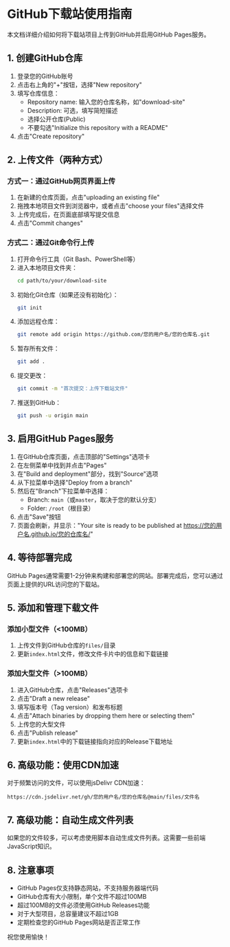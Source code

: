 # GitHub下载站使用指南

本文档详细介绍如何将下载站项目上传到GitHub并启用GitHub Pages服务。

## 1. 创建GitHub仓库

1. 登录您的GitHub账号
2. 点击右上角的"+"按钮，选择"New repository"
3. 填写仓库信息：
   - Repository name: 输入您的仓库名称，如"download-site"
   - Description: 可选，填写简短描述
   - 选择公开仓库(Public)
   - 不要勾选"Initialize this repository with a README"
4. 点击"Create repository"

## 2. 上传文件（两种方式）

### 方式一：通过GitHub网页界面上传

1. 在新建的仓库页面，点击"uploading an existing file"
2. 拖拽本地项目文件到浏览器中，或者点击"choose your files"选择文件
3. 上传完成后，在页面底部填写提交信息
4. 点击"Commit changes"

### 方式二：通过Git命令行上传

1. 打开命令行工具（Git Bash、PowerShell等）
2. 进入本地项目文件夹：
   ```bash
   cd path/to/your/download-site
   ```
3. 初始化Git仓库（如果还没有初始化）：
   ```bash
   git init
   ```
4. 添加远程仓库：
   ```bash
   git remote add origin https://github.com/您的用户名/您的仓库名.git
   ```
5. 暂存所有文件：
   ```bash
   git add .
   ```
6. 提交更改：
   ```bash
   git commit -m "首次提交：上传下载站文件"
   ```
7. 推送到GitHub：
   ```bash
   git push -u origin main
   ```

## 3. 启用GitHub Pages服务

1. 在GitHub仓库页面，点击顶部的"Settings"选项卡
2. 在左侧菜单中找到并点击"Pages"
3. 在"Build and deployment"部分，找到"Source"选项
4. 从下拉菜单中选择"Deploy from a branch"
5. 然后在"Branch"下拉菜单中选择：
   - Branch: `main`（或`master`，取决于您的默认分支）
   - Folder: `/root`（根目录）
6. 点击"Save"按钮
7. 页面会刷新，并显示："Your site is ready to be published at https://您的用户名.github.io/您的仓库名/"

## 4. 等待部署完成

GitHub Pages通常需要1-2分钟来构建和部署您的网站。部署完成后，您可以通过页面上提供的URL访问您的下载站。

## 5. 添加和管理下载文件

### 添加小型文件（<100MB）

1. 上传文件到GitHub仓库的`files/`目录
2. 更新`index.html`文件，修改文件卡片中的信息和下载链接

### 添加大型文件（>100MB）

1. 进入GitHub仓库，点击"Releases"选项卡
2. 点击"Draft a new release"
3. 填写版本号（Tag version）和发布标题
4. 点击"Attach binaries by dropping them here or selecting them"
5. 上传您的大型文件
6. 点击"Publish release"
7. 更新`index.html`中的下载链接指向对应的Release下载地址

## 6. 高级功能：使用CDN加速

对于频繁访问的文件，可以使用jsDelivr CDN加速：

```
https://cdn.jsdelivr.net/gh/您的用户名/您的仓库名@main/files/文件名
```

## 7. 高级功能：自动生成文件列表

如果您的文件较多，可以考虑使用脚本自动生成文件列表。这需要一些前端JavaScript知识。

## 8. 注意事项

- GitHub Pages仅支持静态网站，不支持服务器端代码
- GitHub仓库有大小限制，单个文件不超过100MB
- 超过100MB的文件必须使用GitHub Releases功能
- 对于大型项目，总容量建议不超过1GB
- 定期检查您的GitHub Pages网站是否正常工作

祝您使用愉快！